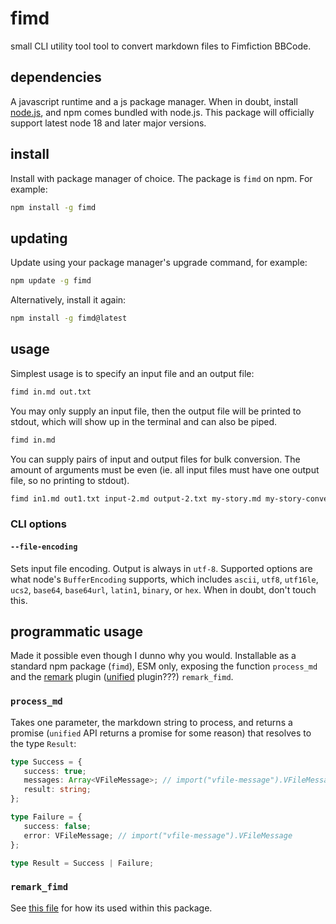 # fimd

small CLI utility tool tool to convert markdown files to Fimfiction BBCode.

## dependencies

A javascript runtime and a js package manager. When in doubt, install [node.js](https://nodejs.org), and npm comes bundled with node.js. This package will officially support latest node 18 and later major versions.

## install

Install with package manager of choice. The package is `fimd` on npm. For example:

```sh
npm install -g fimd
```

## updating

Update using your package manager's upgrade command, for example:

```sh
npm update -g fimd
```

Alternatively, install it again:

```sh
npm install -g fimd@latest
```

## usage

Simplest usage is to specify an input file and an output file:

```sh
fimd in.md out.txt
```

You may only supply an input file, then the output file will be printed to stdout, which will show up in the terminal and can also be piped.

```sh
fimd in.md
```

You can supply pairs of input and output files for bulk conversion. The amount of arguments must be even (ie. all input files must have one output file, so no printing to stdout).

```sh
fimd in1.md out1.txt input-2.md output-2.txt my-story.md my-story-converted.txt
```

### CLI options

#### `--file-encoding`

Sets input file encoding. Output is always in `utf-8`. Supported options are what node's `BufferEncoding` supports, which includes `ascii`, `utf8`, `utf16le`, `ucs2`, `base64`, `base64url`, `latin1`, `binary`, or `hex`. When in doubt, don't touch this.

## programmatic usage

Made it possible even though I dunno why you would. Installable as a standard npm package (`fimd`), ESM only, exposing the function `process_md` and the [remark](https://remark.js.org) plugin ([unified](https://unifiedjs.com) plugin???) `remark_fimd`.

### `process_md`

Takes one parameter, the markdown string to process, and returns a promise (`unified` API returns a promise for some reason) that resolves to the type `Result`:

```ts
type Success = {
   success: true;
   messages: Array<VFileMessage>; // import("vfile-message").VFileMessage
   result: string;
};

type Failure = {
   success: false;
   error: VFileMessage; // import("vfile-message").VFileMessage
};

type Result = Success | Failure;
```

### `remark_fimd`

See [this file](https://github.com/Meadowsys/fimd/blob/wiwi/src/lib/index.mjs#L13) for how its used within this package.
